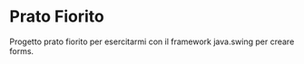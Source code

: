 # Prato Fiorito
Progetto prato fiorito per esercitarmi con il framework java.swing per creare forms.
